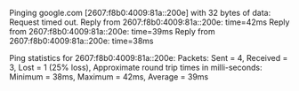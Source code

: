 
Pinging google.com [2607:f8b0:4009:81a::200e] with 32 bytes of data:
Request timed out.
Reply from 2607:f8b0:4009:81a::200e: time=42ms 
Reply from 2607:f8b0:4009:81a::200e: time=39ms 
Reply from 2607:f8b0:4009:81a::200e: time=38ms 

Ping statistics for 2607:f8b0:4009:81a::200e:
    Packets: Sent = 4, Received = 3, Lost = 1 (25% loss),
Approximate round trip times in milli-seconds:
    Minimum = 38ms, Maximum = 42ms, Average = 39ms
